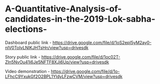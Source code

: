 # A-Quantitative-Analysis-of-candidates-in-the-2019-Lok-sabha-elections-

Dashboard public link - https://drive.google.com/file/d/1oS2epI5yM2ay0-nIV0ToIvLNIKJHTsHn/view?usp=drivesdk

Story public link - https://drive.google.com/file/d/1oc02T-ZIn5NvOu41i6Je5NFTF8XJj6Up/view?usp=drivesdk

Video demonstration - https://drive.google.com/file/d/1o-LFhcC9YxukGf2O2BPL1YldyLFzwCVM/view?usp=drivesdk
